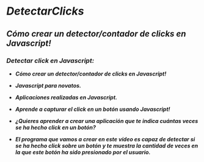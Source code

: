 # **_DetectarClicks_**

## **_Cómo crear un detector/contador de clicks en Javascript!_**

### **_Detectar click en Javascript:_**

- **_Cómo crear un detector/contador de clicks en Javascript!_**
  
- **_Javascript para novatos._**
  
- **_Aplicaciones realizadas en Javascript._**
  
- **_Aprende a capturar el click en un botón usando Javascript!_**

- **_¿Quieres aprender a crear una aplicación que te indica cuántas veces se ha hecho click en un botón?_**

- **_El programa que vamos a crear en este vídeo es capaz de detectar si se ha hecho click sobre un botón y te muestra la cantidad de veces en la que este botón ha sido presionado por el usuario._**
